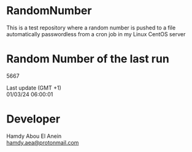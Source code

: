 # RandomNumber    
This is a test repository where a random number is pushed to a file automatically passwordless from a cron job in my Linux CentOS server    
# Random Number of the last run   
5667
      
Last update (GMT +1)    
01/03/24 06:00:01
# Developer    
Hamdy Abou El Anein   
hamdy.aea@protonmail.com
